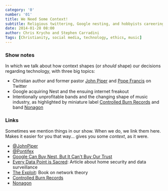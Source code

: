 ```yaml
---
category: '0'
number: '01'
title: We Need Some Context!
subtitle: Religious twittering, Google nesting, and hobbyists careering.
date: 2014-01-28 08:00
author: Chris Krycho and Stephen Carradini
Tags: [Christianity, social media, technology, ethics, music]
---
```


### Show notes

In which we talk about how context shapes (or *should* shape) our decisions
regarding technology, with three big topics:

- Christian author and former pastor [John Piper] and [Pope Francis] on Twitter
- Google acquiring Nest and the ensuing internet freakout
- Intentionally unprofitable bands and the changing shape of music industry, as
  highlighted by miniature label [Controlled Burn Records] and band [Nonagon]

[John Piper]: //www.desiringgod.org/authors/john-piper
[Pope Francis]: //www.vatican.va/holy_father/francesco/
[Controlled Burn Records]: //controlledburnrecords.com/
[Nonagon]: //nonagon.us

### Links

Sometimes we mention things in our show. When we do, we link them here. Makes it
easier for you that way... gives you some *context*, as it were.

- [@JohnPiper]
- [@Pontifex]
- [Google Can Buy Nest, But It Can't Buy Our Trust][nest]
- [Every Data Point is Sacred][data]: Article about home security and data
  surveillance
- [The Exploit]\: Book on network theory
- [Controlled Burn Records]
- [Nonagon]

[@JohnPiper]: //twitter.com/johnpiper
[@Pontifex]: //twitter.com/pontifex
[nest]: //www.wired.com/opinion/2014/01/google-didnt-just-acquire-nest-annexed-whole-new-territory/
[data]: //medium.com/tech-talk/e0bd2ec66ce8
[The Exploit]: //www.amazon.com/The-Exploit-Networks-Electronic-Mediations/dp/0816650446
